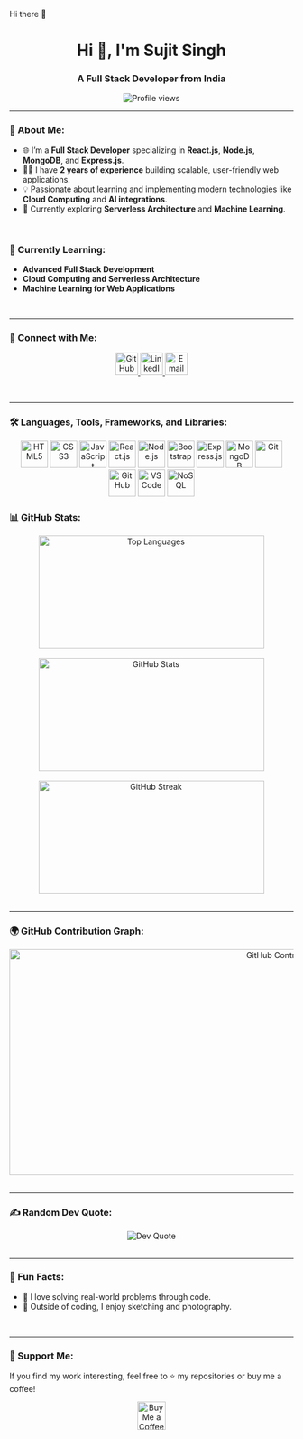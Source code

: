 Hi there 👋  
<h1 align="center">Hi 👋, I'm Sujit Singh</h1>  
<h3 align="center">A Full Stack Developer from India</h3>  

<p align="center">
  <img src="https://komarev.com/ghpvc/?username=sujitsingh521&label=Profile%20views&color=0e75b6&style=flat" alt="Profile views" />
</p>

---

### 🚀 About Me:
- 🌐 I’m a **Full Stack Developer** specializing in **React.js**, **Node.js**, **MongoDB**, and **Express.js**.  
- 👨‍💻 I have **2 years of experience** building scalable, user-friendly web applications.  
- 💡 Passionate about learning and implementing modern technologies like **Cloud Computing** and **AI integrations**.  
- 🎯 Currently exploring **Serverless Architecture** and **Machine Learning**.  

<br>

### 🌱 Currently Learning:
- **Advanced Full Stack Development**  
- **Cloud Computing and Serverless Architecture**  
- **Machine Learning for Web Applications**  

<br>

---

### 🔗 Connect with Me:
<p align="center">
  <a href="https://github.com/sujitsingh521" target="_blank">
    <img src="https://img.icons8.com/ios-glyphs/30/000000/github.png" alt="GitHub" width="40" height="40"/>
  </a>
  <a href="https://www.linkedin.com/in/sujitsingh521/" target="_blank">
    <img src="https://img.icons8.com/color/48/000000/linkedin.png" alt="LinkedIn" width="40" height="40"/>
  </a>
  <a href="mailto:sujitsingh521@example.com" target="_blank">
    <img src="https://img.icons8.com/color/48/000000/gmail.png" alt="Email" width="40" height="40"/>
  </a>
</p>

<br>

---

### 🛠️ Languages, Tools, Frameworks, and Libraries:
<div align="center">
  <!-- Languages -->
  <img src="https://img.icons8.com/color/48/000000/html-5.png" alt="HTML5" width="48" height="48"/>
  <img src="https://img.icons8.com/color/48/000000/css3.png" alt="CSS3" width="48" height="48"/>
  <img src="https://img.icons8.com/color/48/000000/javascript.png" alt="JavaScript" width="48" height="48"/>
  
  <!-- Frameworks -->
  <img src="https://img.icons8.com/color/48/000000/react-native.png" alt="React.js" width="48" height="48"/>
  <img src="https://img.icons8.com/color/48/000000/nodejs.png" alt="Node.js" width="48" height="48"/>
  <img src="https://img.icons8.com/color/48/000000/bootstrap.png" alt="Bootstrap" width="48" height="48"/>
  <img src="https://img.icons8.com/color/48/000000/express-js.png" alt="Express.js" width="48" height="48"/>
  
  <!-- Databases -->
  <img src="https://img.icons8.com/color/48/000000/mongodb.png" alt="MongoDB" width="48" height="48"/>
  
  <!-- Version Control -->
  <img src="https://img.icons8.com/color/48/000000/git.png" alt="Git" width="48" height="48"/>
  <img src="https://img.icons8.com/color/48/000000/github-2.png" alt="GitHub" width="48" height="48"/>
  
  <!-- Tools and Platforms -->
  <img src="https://img.icons8.com/color/48/000000/visual-studio-code-2019.png" alt="VS Code" width="48" height="48"/>
  
  <!-- NoSQL (MongoDB as the representative for NoSQL) -->
  <img src="https://img.icons8.com/color/48/000000/mongodb.png" alt="NoSQL" width="48" height="48"/>
</div>


### 📊 GitHub Stats:
<div align="center">
  <img src="https://github-readme-stats.vercel.app/api/top-langs/?username=sujitsingh521&layout=compact&theme=radical" alt="Top Languages" width="400" height="200"/>
  <br><br>
  <img src="https://github-readme-stats.vercel.app/api?username=sujitsingh521&show_icons=true&theme=radical" alt="GitHub Stats" width="400" height="200"/>
  <br><br>
  <img src="https://github-readme-streak-stats.herokuapp.com/?user=sujitsingh521&theme=radical" alt="GitHub Streak" width="400" height="200"/>
</div>

<br>

---

### 🌍 GitHub Contribution Graph:
<div align="center">
  <img src="https://files.oaiusercontent.com/file-IJAez9Vz2r8tkfzMeDePyBve?se=2024-11-16T04%3A32%3A51Z&sp=r&sv=2024-08-04&sr=b&rscc=max-age%3D604800%2C%20immutable%2C%20private&rscd=attachment%3B%20filename%3D0cee0668-d343-48ba-a0ba-e317b1bf4153.webp&sig=u3nZqtMkX2DgiAoA7HkR32RpR%2BqWW%2BCYEDo6SpFcnH4%3D" alt="GitHub Contribution Graph" style="width: 1000px; height: 400px;" />
</div>

<br>

---

### ✍️ Random Dev Quote:
<div align="center">
  <img src="https://quotes-github-readme.vercel.app/api?type=horizontal&theme=radical" alt="Dev Quote" />
</div>

<br>

---

### 🎯 Fun Facts:
- 🔭 I love solving real-world problems through code.  
- 🎨 Outside of coding, I enjoy sketching and photography.  

<br>

---

### 💖 Support Me:
If you find my work interesting, feel free to ⭐️ my repositories or buy me a coffee!  
<p align="center">
  <a href="https://www.buymeacoffee.com/sujitsingh" target="_blank">
    <img src="https://img.icons8.com/ios-filled/100/000000/coffee.png" height="50" alt="Buy Me a Coffee" />
  </a>
</p>

<br>
